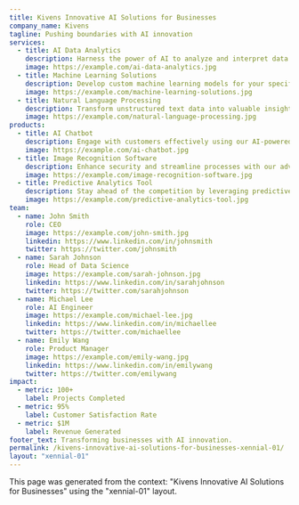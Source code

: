 ```yaml
---
title: Kivens Innovative AI Solutions for Businesses
company_name: Kivens
tagline: Pushing boundaries with AI innovation
services:
  - title: AI Data Analytics
    description: Harness the power of AI to analyze and interpret data.
    image: https://example.com/ai-data-analytics.jpg
  - title: Machine Learning Solutions
    description: Develop custom machine learning models for your specific needs.
    image: https://example.com/machine-learning-solutions.jpg
  - title: Natural Language Processing
    description: Transform unstructured text data into valuable insights with NLP.
    image: https://example.com/natural-language-processing.jpg
products:
  - title: AI Chatbot
    description: Engage with customers effectively using our AI-powered chatbot.
    image: https://example.com/ai-chatbot.jpg
  - title: Image Recognition Software
    description: Enhance security and streamline processes with our advanced image recognition software.
    image: https://example.com/image-recognition-software.jpg
  - title: Predictive Analytics Tool
    description: Stay ahead of the competition by leveraging predictive analytics in your business decisions.
    image: https://example.com/predictive-analytics-tool.jpg
team:
  - name: John Smith
    role: CEO
    image: https://example.com/john-smith.jpg
    linkedin: https://www.linkedin.com/in/johnsmith
    twitter: https://twitter.com/johnsmith
  - name: Sarah Johnson
    role: Head of Data Science
    image: https://example.com/sarah-johnson.jpg
    linkedin: https://www.linkedin.com/in/sarahjohnson
    twitter: https://twitter.com/sarahjohnson
  - name: Michael Lee
    role: AI Engineer
    image: https://example.com/michael-lee.jpg
    linkedin: https://www.linkedin.com/in/michaellee
    twitter: https://twitter.com/michaellee
  - name: Emily Wang
    role: Product Manager
    image: https://example.com/emily-wang.jpg
    linkedin: https://www.linkedin.com/in/emilywang
    twitter: https://twitter.com/emilywang
impact:
  - metric: 100+
    label: Projects Completed
  - metric: 95%
    label: Customer Satisfaction Rate
  - metric: $1M
    label: Revenue Generated
footer_text: Transforming businesses with AI innovation.
permalink: /kivens-innovative-ai-solutions-for-businesses-xennial-01/
layout: "xennial-01"
---
```


This page was generated from the context: "Kivens Innovative AI Solutions for Businesses" using the "xennial-01" layout.
